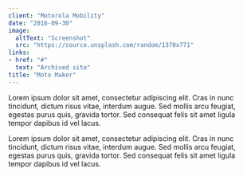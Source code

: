 ```yaml
---
client: "Motorola Mobility"
date: "2016-09-30"
image:
  altText: "Screenshot"
  src: "https://source.unsplash.com/random/1370x771"
links:
- href: "#"
  text: "Archived site"
title: "Moto Maker"
---
```


Lorem ipsum dolor sit amet, consectetur adipiscing elit. Cras in nunc tincidunt, dictum risus vitae, interdum augue. Sed mollis arcu feugiat, egestas purus quis, gravida tortor. Sed consequat felis sit amet ligula tempor dapibus id vel lacus.

Lorem ipsum dolor sit amet, consectetur adipiscing elit. Cras in nunc tincidunt, dictum risus vitae, interdum augue. Sed mollis arcu feugiat, egestas purus quis, gravida tortor. Sed consequat felis sit amet ligula tempor dapibus id vel lacus.
